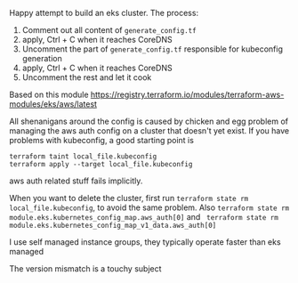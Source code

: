 Happy attempt to build an eks cluster. The process:
1. Comment out all content of `generate_config.tf`
2. apply, Ctrl + C when it reaches CoreDNS
3. Uncomment the part of `generate_config.tf` responsible for kubeconfig generation
4. apply, Ctrl + C when it reaches CoreDNS
5. Uncomment the rest and let it cook

Based on this module https://registry.terraform.io/modules/terraform-aws-modules/eks/aws/latest

All shenanigans around the config is caused by chicken and egg problem of managing the aws auth config on a cluster that doesn't yet exist. If you have problems with kubeconfig, a good starting point is 
```
terraform taint local_file.kubeconfig
terraform apply --target local_file.kubeconfig
```
aws auth related stuff fails implicitly.

When you want to delete the cluster, first run `terraform state rm local_file.kubeconfig`, to avoid the same problem. Also `terraform state rm module.eks.kubernetes_config_map.aws_auth[0]` and ` terraform state rm module.eks.kubernetes_config_map_v1_data.aws_auth[0]`

I use self managed instance groups, they typically operate faster than eks managed

The version mismatch is a touchy subject